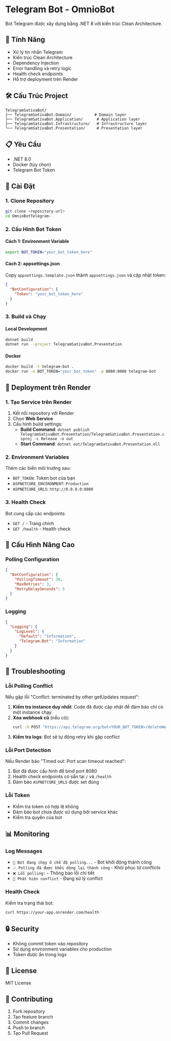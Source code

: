 # Telegram Bot - OmnioBot

Bot Telegram được xây dựng bằng .NET 8 với kiến trúc Clean Architecture.

## 🚀 Tính Năng

- Xử lý tin nhắn Telegram
- Kiến trúc Clean Architecture
- Dependency Injection
- Error handling và retry logic
- Health check endpoints
- Hỗ trợ deployment trên Render

## 🛠️ Cấu Trúc Project

```
TelegramSativaBot/
├── TelegramSativaBot.Domain/          # Domain layer
├── TelegramSativaBot.Application/      # Application layer
├── TelegramSativaBot.Infrastructure/   # Infrastructure layer
└── TelegramSativaBot.Presentation/     # Presentation layer
```

## 📋 Yêu Cầu

- .NET 8.0
- Docker (tùy chọn)
- Telegram Bot Token

## 🔧 Cài Đặt

### 1. Clone Repository
```bash
git clone <repository-url>
cd OmnioBotTelegram-
```

### 2. Cấu Hình Bot Token

#### Cách 1: Environment Variable
```bash
export BOT_TOKEN="your_bot_token_here"
```

#### Cách 2: appsettings.json
Copy `appsettings.template.json` thành `appsettings.json` và cập nhật token:
```json
{
  "BotConfiguration": {
    "Token": "your_bot_token_here"
  }
}
```

### 3. Build và Chạy

#### Local Development
```bash
dotnet build
dotnet run --project TelegramSativaBot.Presentation
```

#### Docker
```bash
docker build -t telegram-bot .
docker run -e BOT_TOKEN="your_bot_token" -p 8080:8080 telegram-bot
```

## 🚀 Deployment trên Render

### 1. Tạo Service trên Render

1. Kết nối repository với Render
2. Chọn **Web Service**
3. Cấu hình build settings:
   - **Build Command**: `dotnet publish TelegramSativaBot.Presentation/TelegramSativaBot.Presentation.csproj -c Release -o out`
   - **Start Command**: `dotnet out/TelegramSativaBot.Presentation.dll`

### 2. Environment Variables

Thêm các biến môi trường sau:
- `BOT_TOKEN`: Token bot của bạn
- `ASPNETCORE_ENVIRONMENT`: `Production`
- `ASPNETCORE_URLS`: `http://0.0.0.0:8080`

### 3. Health Check

Bot cung cấp các endpoints:
- `GET /` - Trang chính
- `GET /health` - Health check

## 🔧 Cấu Hình Nâng Cao

### Polling Configuration
```json
{
  "BotConfiguration": {
    "PollingTimeout": 30,
    "MaxRetries": 3,
    "RetryDelaySeconds": 5
  }
}
```

### Logging
```json
{
  "Logging": {
    "LogLevel": {
      "Default": "Information",
      "Telegram.Bot": "Information"
    }
  }
}
```

## 🐛 Troubleshooting

### Lỗi Polling Conflict

Nếu gặp lỗi "Conflict: terminated by other getUpdates request":

1. **Kiểm tra instance duy nhất**: Code đã được cập nhật để đảm bảo chỉ có một instance chạy
2. **Xóa webhook cũ** (nếu có):
   ```bash
   curl -X POST "https://api.telegram.org/bot<YOUR_BOT_TOKEN>/deleteWebhook"
   ```
3. **Kiểm tra logs**: Bot sẽ tự động retry khi gặp conflict

### Lỗi Port Detection

Nếu Render báo "Timed out: Port scan timeout reached":

1. Bot đã được cấu hình để bind port 8080
2. Health check endpoints có sẵn tại `/` và `/health`
3. Đảm bảo `ASPNETCORE_URLS` được set đúng

### Lỗi Token

- Kiểm tra token có hợp lệ không
- Đảm bảo bot chưa được sử dụng bởi service khác
- Kiểm tra quyền của bot

## 📊 Monitoring

### Log Messages

- `🤖 Bot đang chạy ở chế độ polling...` - Bot khởi động thành công
- `✅ Polling đã được khởi động lại thành công` - Khôi phục từ conflicts
- `❌ Lỗi polling:` - Thông báo lỗi chi tiết
- `🔄 Phát hiện conflict` - Đang xử lý conflict

### Health Check

Kiểm tra trạng thái bot:
```bash
curl https://your-app.onrender.com/health
```

## 🔒 Security

- Không commit token vào repository
- Sử dụng environment variables cho production
- Token được ẩn trong logs

## 📝 License

MIT License

## 🤝 Contributing

1. Fork repository
2. Tạo feature branch
3. Commit changes
4. Push to branch
5. Tạo Pull Request